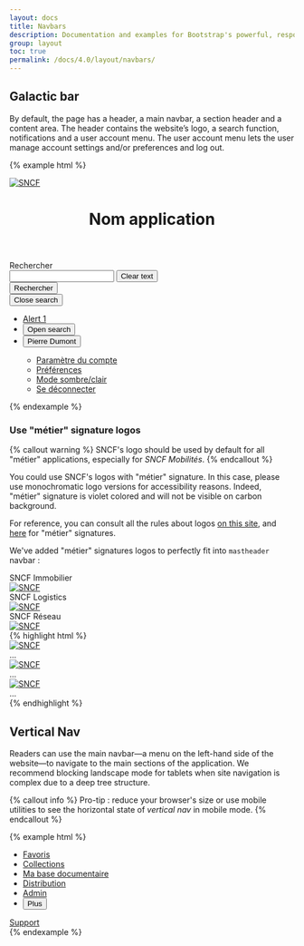 ```yaml
---
layout: docs
title: Navbars
description: Documentation and examples for Bootstrap's powerful, responsive navigation header, the navbar. Includes support for branding, navigation, and more, including support for our collapse plugin.
group: layout
toc: true
permalink: /docs/4.0/layout/navbars/
---
```


## Galactic bar

By default, the page has a header, a main navbar, a section header and a content area. The header contains the website’s logo, a search function, notifications and a user account menu. The user account menu lets the user manage account settings and/or preferences and log out.

{% example html %}
<div class="mastheader">
  <div class="mastheader-logo">
    <a href="/docs">
      <img alt="SNCF" src="{{ site.baseurl }}/assets/img/brand/sncf-logo.png" />
    </a>
  </div>
  <header role="banner" class="mastheader-title d-none d-xl-block">
    <h1 class="text-uppercase text-white pt-2 pl-3 mb-0">Nom application</h1>
  </header>
  <div class="mastheader-search pr-md-4 pl-md-4" data-component="searchbar">
    <label for="galacticbar-search-input" class="font-weight-medium text-white pr-3 mb-0">Rechercher</label>
    <div class="input-group align-items-center">
      <div class="form-control-container" data-component="control" data-clear-option="true" role="search">
        <input id="galacticbar-search-input" type="search" class="form-control clear-option" data-role="input" data-placeholder="Rechercher" />
        <span class="form-control-state"></span>
        <button type="button" class="btn-clear btn-primary d-none" data-btn="clear">
          <span class="sr-only">Clear text</span>
          <i class="icons-close" aria-hidden="true"></i>
        </button>
      </div>
      <div class="input-group-append input-group-last">
        <button type="button" class="btn btn-primary btn-only-icon">
          <span class="sr-only">Rechercher</span>
          <i class="icons-search" aria-hidden="true"></i>
        </button>
      </div>
      <button type="button" class="btn btn-only-icon btn-white d-block d-md-none" data-role="close">
        <span class="sr-only">Close search</span>
        <i class="icons-close icons-size-1x25" aria-hidden="true"></i>
      </button>
    </div>
  </div>
  <ul class="mastheader-toolbar toolbar mb-0">
    <li class="toolbar-item separator-gray-500 d-none d-md-flex">
      <a href="#" class="btn btn-only-icon btn-notif toolbar-item-spacing">
        <span class="sr-only">Alert</span>
        <i class="icons-alert-notification icons-size-1x25 icons-md-size-1x5" aria-hidden="true"></i>
        <span class="notif">1</span>
      </a>
    </li>
    <li class="toolbar-item separator-gray-500 no-separator d-flex d-md-none">
      <button type="button" class="btn btn-only-icon toolbar-item-spacing" data-component="searchbar-toggle">
        <span class="sr-only">Open search</span>
        <i class="icons-search icons-size-1x25 icons-md-size-1x5" aria-hidden="true"></i>
      </button>
    </li>
    <li class="toolbar-item separator-gray-500">
      <div class="btn-group dropdown">
        <button class="btn btn-transparent dropdown-toggle toolbar-item-spacing" type="button" id="dropdownMenuButton" data-toggle="dropdown" aria-haspopup="true" aria-expanded="false" aria-controls="mycontrol">
          <i class="icons-menu-account icons-size-1x25 icons-md-size-1x5 mr-xl-2" aria-hidden="true"></i>
          <span class="d-none d-xl-block">Pierre Dumont</span>
          <i class="icons-arrow-down d-none d-xl-block" aria-hidden="true"></i>
        </button>
        <div class="dropdown-menu dropdown-menu-right dropdown-menu-mastheader" aria-labelledby="dropdownMenuButton" id="mycontrol">
          <ul>
            <li class="dropdown-item"><a href="#">Paramètre du compte</a></li>
            <li class="dropdown-item"><a href="#">Préférences</a></li>
            <li id="darkmode-btn" class="dropdown-item darkmode-btn"><a href="#">Mode sombre/clair</a></li>
            <li class="dropdown-item"><a href="#">Se déconnecter</a></li>
          </ul>
        </div>
      </div>
    </li>
  </ul>
</div>
{% endexample %}

### Use "métier" signature logos

{% callout warning %}
SNCF's logo should be used by default for all "métier" applications, especially for _SNCF Mobilités_.
{% endcallout %}

You could use SNCF's logos with "métier" signature. In this case, please use monochromatic logo versions for accessibility reasons. Indeed, "métier" signature is violet colored and will not be visible on carbon background.

For reference, you can consult all the rules about logos [on this site](https://www.sncf.com/fr/groupe/marques/sncf/logo-sncf), and [here](https://www.sncf.com/fr/groupe/marques/sncf/signatures-metiers) for "métier" signatures.

We've added "métier" signatures logos to perfectly fit into `mastheader` navbar :

<div class="bd-example">
  <div class="row">
    <div class="col-md-4 col-sm-6 mb-2">
      <label for="mastheader-immobilier">SNCF Immobilier</label>
      <div class="mastheader" id="mastheader-immobilier">
        <div class="mastheader-logo">
          <a href="/docs">
            <img alt="SNCF" src="{{ site.baseurl }}/assets/img/brand/sncf-immobilier-logo.png" />
          </a>
        </div>
      </div>
    </div>
    <div class="col-md-4 col-sm-6 mb-2">
      <label for="mastheader-logistics">SNCF Logistics</label>
      <div class="mastheader" id="mastheader-logistics">
        <div class="mastheader-logo">
          <a href="/docs">
            <img alt="SNCF" src="{{ site.baseurl }}/assets/img/brand/sncf-logistics-logo.png" />
          </a>
        </div>
      </div>
    </div>
    <div class="col-md-4 col-sm-6 mb-2">
      <label for="mastheader-reseau">SNCF Réseau</label>
      <div class="mastheader" id="mastheader-reseau">
        <div class="mastheader-logo">
          <a href="/docs">
            <img alt="SNCF" src="{{ site.baseurl }}/assets/img/brand/sncf-reseau-logo.png" />
          </a>
        </div>
      </div>
    </div>
  </div>
</div>
{% highlight html %}
<div class="mastheader">
  <div class="mastheader-logo">
    <a href="/docs">
      <img alt="SNCF" src="{{ site.baseurl }}/assets/img/brand/sncf-immobilier-logo.png" />
    </a>
  </div>
  ...
</div>

<div class="mastheader">
  <div class="mastheader-logo">
    <a href="/docs">
      <img alt="SNCF" src="{{ site.baseurl }}/assets/img/brand/sncf-logistics-logo.png" />
    </a>
  </div>
  ...
</div>

<div class="mastheader">
  <div class="mastheader-logo">
    <a href="/docs">
      <img alt="SNCF" src="{{ site.baseurl }}/assets/img/brand/sncf-reseau-logo.png" />
    </a>
  </div>
  ...
</div>
{% endhighlight %}

## Vertical Nav

Readers can use the main navbar—a menu on the left-hand side of the website—to navigate to the main sections of the application. We recommend blocking landscape mode for tablets when site navigation is complex due to a deep tree structure.

{% callout info %}
Pro-tip : reduce your browser's size or use mobile utilities to see the horizontal state of _vertical nav_ in mobile mode.
{% endcallout %}

{% example html %}
<nav role="navigation" class="mastnav">
  <ul class="mastnav-top">
    <li>
      <a href="#" class="mastnav-item active">
        <i class="icons-bookmark icons-size-1x5" aria-hidden="true"></i>
        <span class="font-weight-medium">Favoris</span>
      </a>
    </li>
    <li>
      <a href="#" class="mastnav-item">
        <i class="icons-file icons-size-1x5" aria-hidden="true"></i>
        <span class="font-weight-medium">Collections</span>
      </a>
    </li>
    <li>
      <a href="#" class="mastnav-item">
        <i class="icons-document icons-size-1x5" aria-hidden="true"></i>
        <span class="font-weight-medium">Ma base documentaire</span>
      </a>
    </li>
    <li>
      <a href="#" class="mastnav-item">
        <i class="icons-distribution icons-size-1x5" aria-hidden="true"></i>
        <span class="font-weight-medium">Distribution</span>
      </a>
    </li>
    <li class="d-none d-lg-flex">
      <a href="#" class="mastnav-item">
        <i class="icons-admin icons-size-1x5" aria-hidden="true"></i>
        <span class="font-weight-medium">Admin</span>
      </a>
    </li>
    <li class="d-lg-none">
      <button type="button" class="mastnav-item options-menu-btn" data-component="state" data-state="active, active" data-behaviour="toggle, toggle" data-target=".options-menu-btn, .options-menu">
        <i class="icons-options icons-size-1x5" aria-hidden="true"></i>
        <span class="font-weight-medium">Plus</span>
      </button>
    </li>
  </ul>
  <div class="mastnav-bottom d-none d-lg-block">
    <a href="#" class="mastnav-item mastnav-item-horizontal">
      <i class="icons-support icons-size-1x5" aria-hidden="true"></i>
      <span class="font-weight-medium">Support</span>
    </a>
  </div>
</nav>
{% endexample %}

